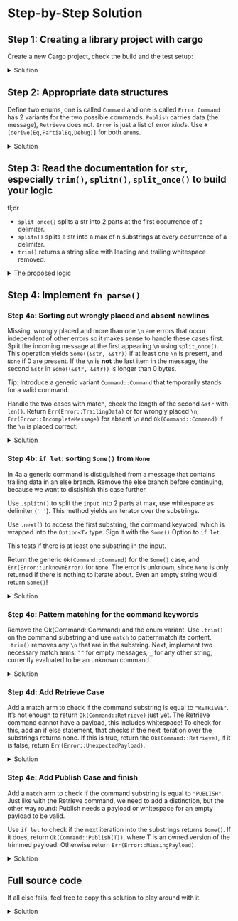 # Step-by-Step Solution

## Step 1: Creating a library project with cargo

Create a new Cargo project, check the build and the test setup:

<details>
  <summary>Solution</summary>

```console
cargo new --lib simple-db 
cd simple-db 
cargo build 
cargo test
```

</details>

## Step 2: Appropriate data structures

Define two enums, one is called `Command` and one is called `Error`. `Command` has 2 variants for the two possible commands. `Publish` carries data (the message), `Retrieve` does not. `Error` is just a list of error *kinds*. Use `#[derive(Eq,PartialEq,Debug)]` for both `enums`.

<details>
  <summary>Solution</summary>

```rust, ignore
{{#include ../../exercise-solutions/simple-db/step2/src/lib.rs}}
```

</details>

## Step 3: Read the documentation for `str`, especially `trim()`, `splitn()`, `split_once()` to build your logic

tl;dr
- `split_once()` splits a str into 2 parts at the first occurrence of a delimiter.
- `splitn()` splits a str into a max of n substrings at every occurrence of a delimiter.
- `trim()` returns a string slice with leading and trailing whitespace removed.

<details>
  <summary>The proposed logic</summary>

Split the input with `split_once()` using `\n` as delimeter, this allows to distiguish 3 cases:

- a command with no `\n` -> Error::IncompleteMessage
- a command with trailing data, where the second substring's length is longer than 0 -> Error::TrailingData
- a command where `\n` is the last part, and the second substring is of length 0 -> generic command

Split the input with `splitn()` using `' '` as delimeter and 2 as the max number of substrings. The method returns `Some(T)` where T is an iterator over the substrings, and `None` when there are no substrings. Note, that even an empty str `""` is a substring. This allows us to distiguish the following cases:

- `Some(T)` contains all methods that have either one or two substrings -> generic Command
- `None` is returned if no substrings are returned -> Error::UnknownError

From here, the actual command cases need to be distiguished with pattern matching:

- `RETRIEVE\n` has no whitespace and no payload
- `PUBLISH <payload>\n` has always whitespace and an optional payload

</details>

## Step 4: Implement `fn parse()`

### Step 4a: Sorting out wrongly placed and absent newlines

Missing, wrongly placed and more than one `\n` are errors that occur independent of other errors so it makes sense to handle these cases first. Split the incoming message at the first appearing `\n` using `split_once()`. This operation yields `Some((&str, &str))` if at least one `\n` is present, and `None` if 0 are present. If the `\n` is **not** the last item in the message, the second `&str` in `Some((&str, &str))` is longer than 0 bytes.

Tip: Introduce a generic variant `Command::Command` that temporarily stands for a valid command. 

Handle the two cases with match, check the length of the second `&str` with `len()`. Return `Err(Error::TrailingData)` or for wrongly placed `\n`, `Err(Error::IncompleteMessage)` for absent `\n` and `Ok(Command::Command)` if the `\n` is placed correct.

<details>
  <summary>Solution</summary>

```rust, ignore
{{#include ../../exercise-solutions/simple-db/step4a/src/lib.rs:19:33}}
```

</details>

### Step 4b: `if let`: sorting `Some()` from `None`

In 4a a generic command is distiguished from a message that contains trailing data in an else branch. Remove the else branch before continuing, because we want to distishish this case further. 

Use `.splitn()` to split the `input` into 2 parts at max, use whitespace as delimiter (`' '`). This method yields an iterator over the substrings.

Use `.next()` to access the first substring, the command keyword, which is wrapped into the `Option<T>` type. Sign it with the `Some()` Option to `if let`.

This tests if there is at least one substring in the input.

Return the generic `Ok(Command::Command)` for the `Some()` case, and `Err(Error::UnknownError)` for `None`. The error is unknown, since `None` is only returned if there is nothing to iterate about. Even an empty string would return `Some()`!

<details>
  <summary>Solution</summary>

```rust, ignore
{{#include ../../exercise-solutions/simple-db/step4b/src/lib.rs:18:38}}
```

</details>

### Step 4c: Pattern matching for the command keywords

Remove the Ok(Command::Command) and the enum variant. Use `.trim()` on the command substring and use `match` to patternmatch its content. `.trim()` removes any `\n` that are in the substring. Next, implement two necessary match arms: `""` for empty messages, `_` for any other string, currently evaluated to be an unknown command.

<details>
  <summary>Solution</summary>

```rust, ignore
{{#include ../../exercise-solutions/simple-db/step4c/src/lib.rs:17:39}}
```

</details>

### Step 4d: Add Retrieve Case

Add a match arm to check if the command substring is equal to `"RETRIEVE"`. It’s not enough to return `Ok(Command::Retrieve)` just yet. The Retrieve command cannot have a payload, this includes whitespace! To check for this, add an if else statement, that checks if the next iteration over the substrings returns none. If this is true, return the `Ok(Command::Retrieve)`, if it is false, return `Err(Error::UnexpectedPayload)`.

<details>
  <summary>Solution</summary>

```rust, ignore
{{#include ../../exercise-solutions/simple-db/step4d/src/lib.rs:17:46}}
```

</details>

### Step 4e: Add Publish Case and finish

Add a `match` arm to check if the command substring is equal to `"PUBLISH"`. Just like with the Retrieve command, we need to add a distinction, but the other way round: Publish needs a payload or whitespace for an empty payload to be valid.

Use `if let` to check if the next iteration into the substrings returns `Some()`. If it does, return `Ok(Command::Publish(T))`, where T is an owned version of the trimmed payload. Otherwise return `Err(Error::MissingPayload)`.

<details>
  <summary>Solution</summary>

```rust, ignore
{{#include ../../exercise-solutions/simple-db/step4e/src/lib.rs:17:53}}
```

</details>

## Full source code

If all else fails, feel free to copy this solution to play around with it.

<details>
  <summary>Solution</summary>

```rust
    #[derive(Eq, PartialEq, Debug)]
    pub enum Command {
        Publish(String),
        Retrieve,
    }

    #[derive(Eq, PartialEq, Debug)]
    pub enum Error {
        TrailingData,
        IncompleteMessage,
        EmptyMessage,
        UnknownCommand,
        UnknownError,
        UnexpectedPayload,
        MissingPayload,
    }

    pub fn parse(input: &str) -> Result<Command, Error> {
        match input.split_once('\n') {
            Some((_message, trailing_data)) => {
                if trailing_data.len() != 0 {
                    return Err(Error::TrailingData);
                }
            }
            None => return Err(Error::IncompleteMessage),
        }

        let mut substrings = input.splitn(2, ' ');

        if let Some(command) = substrings.next() {
            match command.trim() {
                "RETRIEVE" => {
                    if substrings.next().is_none() {
                        Ok(Command::Retrieve)
                    } else {
                        Err(Error::UnexpectedPayload)
                    }
                }
                "PUBLISH" => {
                    if let Some(payload) = substrings.next() {
                        Ok(Command::Publish(String::from(payload.trim())))
                    } else {
                        Err(Error::MissingPayload)
                    }
                }
                "" => Err(Error::EmptyMessage),
                _ => Err(Error::UnknownCommand),
            }
        } else {
            Err(Error::UnknownError)
        }
    }
```

</details>

